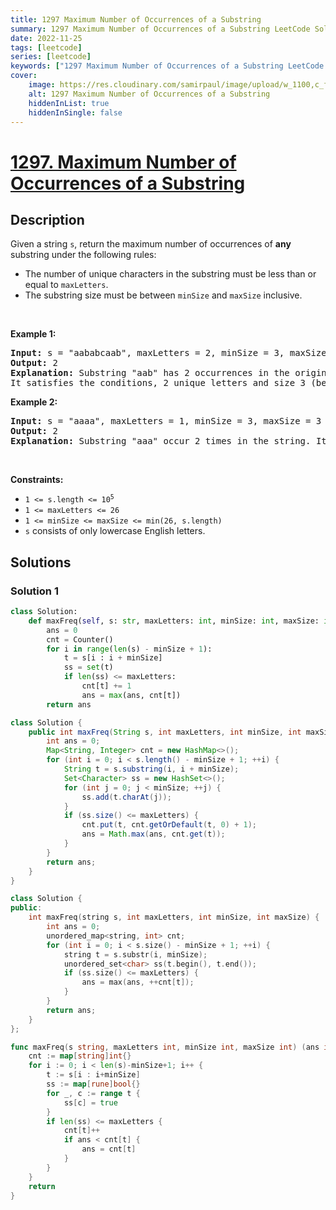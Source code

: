 ```yaml
---
title: 1297 Maximum Number of Occurrences of a Substring
summary: 1297 Maximum Number of Occurrences of a Substring LeetCode Solution Explained
date: 2022-11-25
tags: [leetcode]
series: [leetcode]
keywords: ["1297 Maximum Number of Occurrences of a Substring LeetCode Solution Explained in all languages", "1297 Maximum Number of Occurrences of a Substring", "LeetCode", "leetcode solution in Python3 C++ Java Go PHP Ruby Swift TypeScript Rust C# JavaScript C", "GeeksforGeeks", "InterviewBit", "Coding Ninjas", "HackerRank", "HackerEarth", "CodeChef", "TopCoder", "AlgoExpert", "freeCodeCamp", "Codeforces", "GitHub", "AtCoder", "Samir Paul"]
cover:
    image: https://res.cloudinary.com/samirpaul/image/upload/w_1100,c_fit,co_rgb:FFFFFF,l_text:Arial_75_bold:1297 Maximum Number of Occurrences of a Substring - Solution Explained/problem-solving.webp
    alt: 1297 Maximum Number of Occurrences of a Substring
    hiddenInList: true
    hiddenInSingle: false
---
```



# [1297. Maximum Number of Occurrences of a Substring](https://leetcode.com/problems/maximum-number-of-occurrences-of-a-substring)


## Description

<p>Given a string <code>s</code>, return the maximum number of occurrences of <strong>any</strong> substring under the following rules:</p>

<ul>
	<li>The number of unique characters in the substring must be less than or equal to <code>maxLetters</code>.</li>
	<li>The substring size must be between <code>minSize</code> and <code>maxSize</code> inclusive.</li>
</ul>

<p>&nbsp;</p>
<p><strong class="example">Example 1:</strong></p>

<pre>
<strong>Input:</strong> s = &quot;aababcaab&quot;, maxLetters = 2, minSize = 3, maxSize = 4
<strong>Output:</strong> 2
<strong>Explanation:</strong> Substring &quot;aab&quot; has 2 occurrences in the original string.
It satisfies the conditions, 2 unique letters and size 3 (between minSize and maxSize).
</pre>

<p><strong class="example">Example 2:</strong></p>

<pre>
<strong>Input:</strong> s = &quot;aaaa&quot;, maxLetters = 1, minSize = 3, maxSize = 3
<strong>Output:</strong> 2
<strong>Explanation:</strong> Substring &quot;aaa&quot; occur 2 times in the string. It can overlap.
</pre>

<p>&nbsp;</p>
<p><strong>Constraints:</strong></p>

<ul>
	<li><code>1 &lt;= s.length &lt;= 10<sup>5</sup></code></li>
	<li><code>1 &lt;= maxLetters &lt;= 26</code></li>
	<li><code>1 &lt;= minSize &lt;= maxSize &lt;= min(26, s.length)</code></li>
	<li><code>s</code> consists of only lowercase English letters.</li>
</ul>

## Solutions

### Solution 1

<!-- tabs:start -->

```python
class Solution:
    def maxFreq(self, s: str, maxLetters: int, minSize: int, maxSize: int) -> int:
        ans = 0
        cnt = Counter()
        for i in range(len(s) - minSize + 1):
            t = s[i : i + minSize]
            ss = set(t)
            if len(ss) <= maxLetters:
                cnt[t] += 1
                ans = max(ans, cnt[t])
        return ans
```

```java
class Solution {
    public int maxFreq(String s, int maxLetters, int minSize, int maxSize) {
        int ans = 0;
        Map<String, Integer> cnt = new HashMap<>();
        for (int i = 0; i < s.length() - minSize + 1; ++i) {
            String t = s.substring(i, i + minSize);
            Set<Character> ss = new HashSet<>();
            for (int j = 0; j < minSize; ++j) {
                ss.add(t.charAt(j));
            }
            if (ss.size() <= maxLetters) {
                cnt.put(t, cnt.getOrDefault(t, 0) + 1);
                ans = Math.max(ans, cnt.get(t));
            }
        }
        return ans;
    }
}
```

```cpp
class Solution {
public:
    int maxFreq(string s, int maxLetters, int minSize, int maxSize) {
        int ans = 0;
        unordered_map<string, int> cnt;
        for (int i = 0; i < s.size() - minSize + 1; ++i) {
            string t = s.substr(i, minSize);
            unordered_set<char> ss(t.begin(), t.end());
            if (ss.size() <= maxLetters) {
                ans = max(ans, ++cnt[t]);
            }
        }
        return ans;
    }
};
```

```go
func maxFreq(s string, maxLetters int, minSize int, maxSize int) (ans int) {
	cnt := map[string]int{}
	for i := 0; i < len(s)-minSize+1; i++ {
		t := s[i : i+minSize]
		ss := map[rune]bool{}
		for _, c := range t {
			ss[c] = true
		}
		if len(ss) <= maxLetters {
			cnt[t]++
			if ans < cnt[t] {
				ans = cnt[t]
			}
		}
	}
	return
}
```

<!-- tabs:end -->

<!-- end -->

